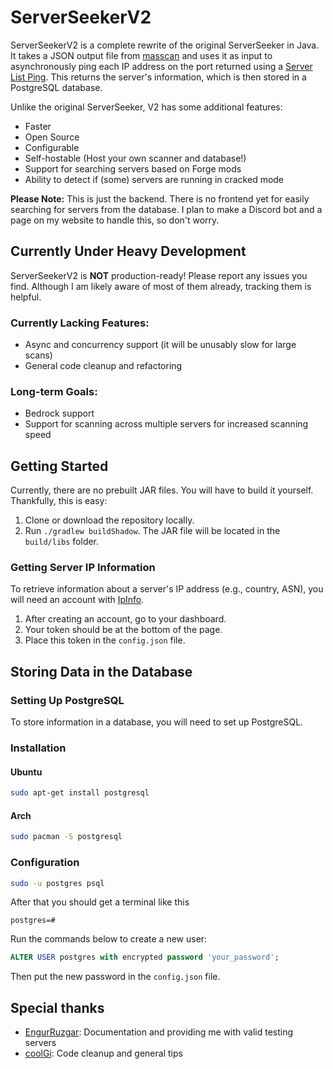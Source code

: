 # ServerSeekerV2

ServerSeekerV2 is a complete rewrite of the original ServerSeeker in Java. It takes a JSON output file from [masscan](https://github.com/robertdavidgraham/masscan) and uses it as input to asynchronously ping each IP address on the port returned using a [Server List Ping](https://wiki.vg/Server_List_Ping). This returns the server's information, which is then stored in a PostgreSQL database. 

Unlike the original ServerSeeker, V2 has some additional features:
- Faster
- Open Source
- Configurable
- Self-hostable (Host your own scanner and database!)
- Support for searching servers based on Forge mods
- Ability to detect if (some) servers are running in cracked mode

**Please Note:**
This is just the backend. There is no frontend yet for easily searching for servers from the database. I plan to make a Discord bot and a page on my website to handle this, so don't worry.

## Currently Under Heavy Development
ServerSeekerV2 is **NOT** production-ready! Please report any issues you find. Although I am likely aware of most of them already, tracking them is helpful.

### Currently Lacking Features:
- Async and concurrency support (it will be unusably slow for large scans)
- General code cleanup and refactoring

### Long-term Goals:
- Bedrock support
- Support for scanning across multiple servers for increased scanning speed

## Getting Started
Currently, there are no prebuilt JAR files. You will have to build it yourself. Thankfully, this is easy:
1. Clone or download the repository locally.
2. Run `./gradlew buildShadow`. The JAR file will be located in the `build/libs` folder.

### Getting Server IP Information
To retrieve information about a server's IP address (e.g., country, ASN), you will need an account with [IpInfo](https://ipinfo.io). 
1. After creating an account, go to your dashboard.
2. Your token should be at the bottom of the page.
3. Place this token in the `config.json` file.

## Storing Data in the Database

### Setting Up PostgreSQL
To store information in a database, you will need to set up PostgreSQL.

### Installation
#### Ubuntu
```sh
sudo apt-get install postgresql
```
#### Arch
```sh
sudo pacman -S postgresql
```

  
### Configuration
```sh
sudo -u postgres psql
```
After that you should get a terminal like this  
```
postgres=#
```  
Run the commands below to create a new user:  
```sql
ALTER USER postgres with encrypted password 'your_password';
```
Then put the new password in the `config.json` file.

## Special thanks
- [EngurRuzgar](https://github.com/EngurRuzgar): Documentation and providing me with valid testing servers
- [coolGi](https://github.com/coolGi69): Code cleanup and general tips
